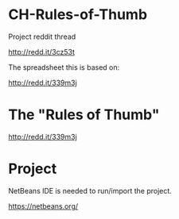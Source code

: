 # CH-Rules-of-Thumb

Project reddit thread

http://redd.it/3cz53t

The spreadsheet this is based on:

http://redd.it/339m3j

# The "Rules of Thumb"
http://redd.it/339m3j


# Project
NetBeans IDE is needed to run/import the project.

https://netbeans.org/
